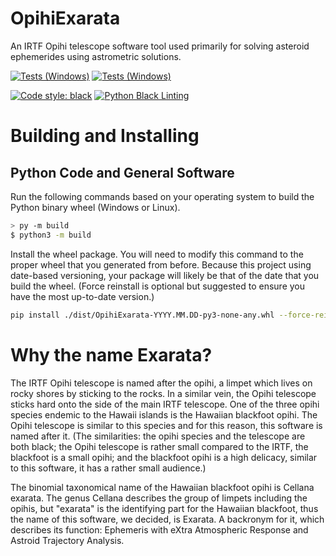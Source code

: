 # OpihiExarata
 An IRTF Opihi telescope software tool used primarily for solving asteroid ephemerides using astrometric solutions.

[![Tests (Windows)](https://github.com/psmd-iberutaru/OpihiExarata/actions/workflows/windows_testing.yml/badge.svg)](https://github.com/psmd-iberutaru/OpihiExarata/actions/workflows/windows_testing.yml) [![Tests (Windows)](https://github.com/psmd-iberutaru/OpihiExarata/actions/workflows/linux_testing.yml/badge.svg)](https://github.com/psmd-iberutaru/OpihiExarata/actions/workflows/linux_testing.yml)

[![Code style: black](https://img.shields.io/badge/code%20style-black-000000.svg)](https://github.com/psf/black) [![Python Black Linting](https://github.com/psmd-iberutaru/OpihiExarata/actions/workflows/black.yml/badge.svg)](https://github.com/psmd-iberutaru/OpihiExarata/actions/workflows/black.yml)
# Building and Installing

## Python Code and General Software
Run the following commands based on your operating system to build the Python binary wheel (Windows or Linux).
 
```bash
> py -m build
$ python3 -m build
```

Install the wheel package. You will need to modify this command to the proper wheel that you generated from before. Because this project using date-based versioning, your package will likely be that of the date that you build the wheel. (Force reinstall is optional but suggested to ensure you have the most up-to-date version.)
```bash
pip install ./dist/OpihiExarata-YYYY.MM.DD-py3-none-any.whl --force-reinstall
```

# Why the name Exarata?

The IRTF Opihi telescope is named after the opihi, a limpet which lives on rocky shores by sticking to the rocks. In a similar vein, the Opihi telescope sticks hard onto the side of the main IRTF telescope. One of the three opihi species endemic to the Hawaii islands is the Hawaiian blackfoot opihi. The Opihi telescope is similar to this species and for this reason, this software is named after it. (The similarities: the opihi species and the telescope are both black; the Opihi telescope is rather small compared to the IRTF, the blackfoot is a small opihi; and the blackfoot opihi is a high delicacy, similar to this software, it has a rather small audience.)

The binomial taxonomical name of the Hawaiian blackfoot opihi is Cellana exarata. The genus Cellana describes the group of limpets including the opihis, but "exarata" is the identifying part for the Hawaiian blackfoot, thus the name of this software, we decided, is Exarata. A backronym for it, which describes its function: Ephemeris with eXtra Atmospheric Response and Astroid Trajectory Analysis.